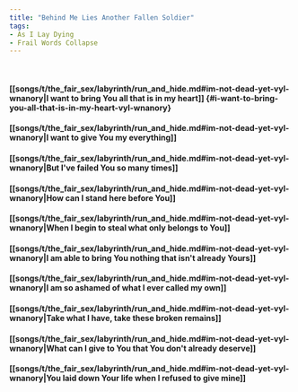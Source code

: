 ```yaml
---
title: "Behind Me Lies Another Fallen Soldier"
tags:
- As I Lay Dying
- Frail Words Collapse
---
```

&nbsp;
#### [[songs/t/the_fair_sex/labyrinth/run_and_hide.md#im-not-dead-yet-vyl-wnanory|I want to bring You all that is in my heart]] {#i-want-to-bring-you-all-that-is-in-my-heart-vyl-wnanory}
#### [[songs/t/the_fair_sex/labyrinth/run_and_hide.md#im-not-dead-yet-vyl-wnanory|I want to give You my everything]]
#### [[songs/t/the_fair_sex/labyrinth/run_and_hide.md#im-not-dead-yet-vyl-wnanory|But I've failed You so many times]]
#### [[songs/t/the_fair_sex/labyrinth/run_and_hide.md#im-not-dead-yet-vyl-wnanory|How can I stand here before You]]
#### [[songs/t/the_fair_sex/labyrinth/run_and_hide.md#im-not-dead-yet-vyl-wnanory|When I begin to steal what only belongs to You]]
#### [[songs/t/the_fair_sex/labyrinth/run_and_hide.md#im-not-dead-yet-vyl-wnanory|I am able to bring You nothing that isn't already Yours]]
#### [[songs/t/the_fair_sex/labyrinth/run_and_hide.md#im-not-dead-yet-vyl-wnanory|I am so ashamed of what I ever called my own]]
#### [[songs/t/the_fair_sex/labyrinth/run_and_hide.md#im-not-dead-yet-vyl-wnanory|Take what I have, take these broken remains]]
#### [[songs/t/the_fair_sex/labyrinth/run_and_hide.md#im-not-dead-yet-vyl-wnanory|What can I give to You that You don't already deserve]]
#### [[songs/t/the_fair_sex/labyrinth/run_and_hide.md#im-not-dead-yet-vyl-wnanory|You laid down Your life when I refused to give mine]]
